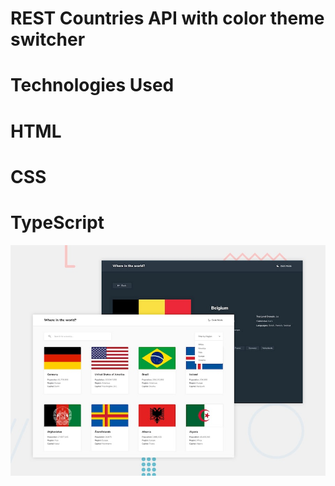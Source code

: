 #  REST Countries API with color theme switcher


#  Technologies Used
#  HTML
#  CSS
#  TypeScript

![Design preview for the REST Countries API with color theme switcher coding challenge](./design/desktop-preview.jpg)
